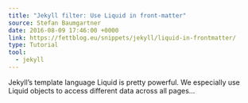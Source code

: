 ```yaml
---
title: "Jekyll filter: Use Liquid in front-matter"
source: Stefan Baumgartner
date: 2016-08-09 17:46:00 +0000
link: https://fettblog.eu/snippets/jekyll/liquid-in-frontmatter/
type: Tutorial
tool:
  - jekyll
---
```

Jekyll’s template language Liquid is pretty powerful. We especially use Liquid objects to access different data across all pages...





